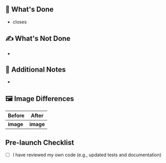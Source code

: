 ## 🙌 What's Done
<!-- What has been accomplished in this Pull Request? -->
- closes 

## ✍️ What's Not Done
<!-- What is not included in this Pull Request? If none, write "None". -->
- 

## 📝 Additional Notes
<!-- Additional information for reviewers, such as concerns or implementation notes. -->
- 

## 🖼️ Image Differences
<!-- Attach before and after screenshots or videos if there are UI changes. -->

| Before    | After     |
| --------- | --------- |
| __image__ | __image__ |

## Pre-launch Checklist

- [ ] I have reviewed my own code (e.g., updated tests and documentation)